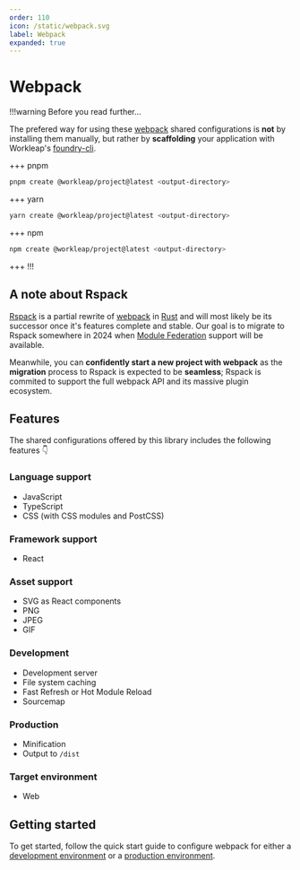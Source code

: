 ```yaml
---
order: 110
icon: /static/webpack.svg
label: Webpack
expanded: true
---
```


# Webpack

!!!warning Before you read further...

The prefered way for using these [webpack](https://webpack.js.org/) shared configurations is **not** by installing them manually, but rather by **scaffolding** your application with Workleap's [foundry-cli](https://github.com/gsoft-inc/wl-foundry-cli).

+++ pnpm
```bash
pnpm create @workleap/project@latest <output-directory>
```
+++ yarn
```bash
yarn create @workleap/project@latest <output-directory>
```
+++ npm
```bash
npm create @workleap/project@latest <output-directory>
```
+++
!!!

## A note about Rspack

[Rspack](https://www.rspack.dev/) is a partial rewrite of [webpack](https://webpack.js.org/) in [Rust](https://foundation.rust-lang.org/) and will most likely be its successor once it's features complete and stable. Our goal is to migrate to Rspack somewhere in 2024 when [Module Federation](https://module-federation.io/) support will be available.

Meanwhile, you can **confidently start a new project with webpack** as the **migration** process to Rspack is expected to be **seamless**; Rspack is commited to support the full webpack API and its massive plugin ecosystem.

## Features

The shared configurations offered by this library includes the following features :point_down:

### Language support

- JavaScript
- TypeScript
- CSS (with CSS modules and PostCSS)

### Framework support

- React

### Asset support

- SVG as React components
- PNG
- JPEG
- GIF

### Development

- Development server
- File system caching
- Fast Refresh or Hot Module Reload
- Sourcemap

### Production

- Minification
- Output to `/dist`

### Target environment

- Web

## Getting started

To get started, follow the quick start guide to configure webpack for either a [development environment](configure-dev.md) or a [production environment](configure-build.md).
